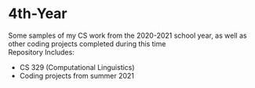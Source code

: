 # 4th-Year
Some samples of my CS work from the 2020-2021 school year, as well as other coding projects completed during this time
<br> Repository Includes:
- CS 329 (Computational Linguistics)
- Coding projects from summer 2021
